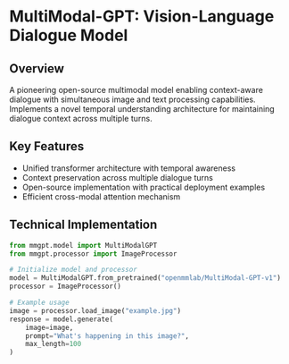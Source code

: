 # MultiModal-GPT: Vision-Language Dialogue Model

## Overview
A pioneering open-source multimodal model enabling context-aware dialogue with simultaneous image and text processing capabilities. Implements a novel temporal understanding architecture for maintaining dialogue context across multiple turns.

## Key Features
- Unified transformer architecture with temporal awareness
- Context preservation across multiple dialogue turns
- Open-source implementation with practical deployment examples
- Efficient cross-modal attention mechanism

## Technical Implementation
```python
from mmgpt.model import MultiModalGPT
from mmgpt.processor import ImageProcessor

# Initialize model and processor
model = MultiModalGPT.from_pretrained("openmmlab/MultiModal-GPT-v1")
processor = ImageProcessor()

# Example usage
image = processor.load_image("example.jpg")
response = model.generate(
    image=image,
    prompt="What's happening in this image?",
    max_length=100
)
